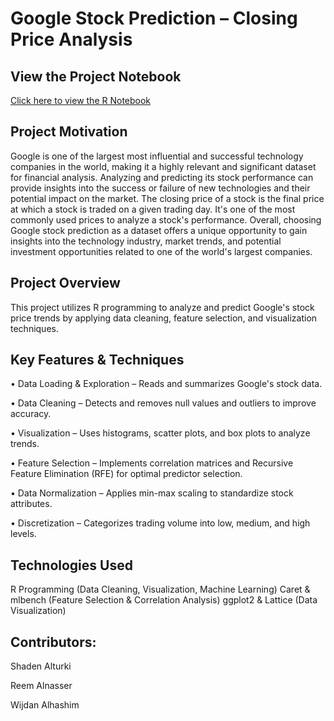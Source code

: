 # Google Stock Prediction – Closing Price Analysis
## View the Project Notebook  
[Click here to view the R Notebook](https://shadenalturki.github.io/Google-Stock-Prediction/index.html)

## Project Motivation
Google is one of the largest most influential and successful technology companies in the world, making it a highly relevant and significant dataset for financial analysis. Analyzing and predicting its stock performance can provide insights into the success or failure of new technologies and their potential impact on the market. The closing price of a stock is the final price at which a stock is traded on a given trading day. It's one of the most commonly used prices to analyze a stock's performance. Overall, choosing Google stock prediction as a dataset offers a unique opportunity to gain insights into the technology industry, market trends, and potential investment opportunities related to one of the world's largest companies.

## Project Overview
This project utilizes R programming to analyze and predict Google's stock price trends by applying data cleaning, feature selection, and visualization techniques.

## Key Features & Techniques

• Data Loading & Exploration – Reads and summarizes Google's stock data.

• Data Cleaning – Detects and removes null values and outliers to improve accuracy.

• Visualization – Uses histograms, scatter plots, and box plots to analyze trends.

• Feature Selection – Implements correlation matrices and Recursive Feature Elimination (RFE) for optimal predictor selection.

• Data Normalization – Applies min-max scaling to standardize stock attributes.

• Discretization – Categorizes trading volume into low, medium, and high levels.

## Technologies Used
R Programming (Data Cleaning, Visualization, Machine Learning)
Caret & mlbench (Feature Selection & Correlation Analysis)
ggplot2 & Lattice (Data Visualization)

## Contributors:
Shaden Alturki

Reem Alnasser

Wijdan Alhashim
